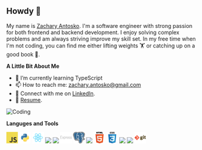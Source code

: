 ## Howdy 🤠

My name is <a href="https://zachantosko.com/">Zachary Antosko</a>. I'm a software engineer with strong passion for both frontend and backend development. I enjoy solving complex problems and am always striving improve my skill set. In my free time when I'm not coding, you can find me either lifting weights 🏋 or catching up on a good book 📖.

**A Little Bit About Me**
- 🌱 I’m currently learning TypeScript
- 📫 How to reach me: zachary.antosko@gmail.com
- 🔑 Connect with me on [LinkedIn](https://www.linkedin.com/in/zachary-antosko-13b105162/).
- 📄 [Resume](https://docs.google.com/document/d/1lXv4X-Vi7KIKJTvSZQjpXF3wQLzC-3XDs6QOjsxjUdI/edit).


![Coding](https://user-images.githubusercontent.com/72952227/120122179-e060c880-c16c-11eb-9953-05bf0b963d3b.gif)

**Languges and Tools**

<code><img height="30" src="https://raw.githubusercontent.com/github/explore/80688e429a7d4ef2fca1e82350fe8e3517d3494d/topics/javascript/javascript.png"></code>
<code><img height="30" src="https://raw.githubusercontent.com/github/explore/80688e429a7d4ef2fca1e82350fe8e3517d3494d/topics/python/python.png"></code>
<code><img height="30" src="https://raw.githubusercontent.com/github/explore/80688e429a7d4ef2fca1e82350fe8e3517d3494d/topics/react/react.png"></code>
<code><img height="30" src="https://user-images.githubusercontent.com/72952227/120228946-c2996f00-c211-11eb-94b4-1810318a30e6.png"></code>
<code><img height="30" src="https://img.icons8.com/color/48/000000/nodejs.png"/></code>
<code><img height="30" src="https://raw.githubusercontent.com/github/explore/80688e429a7d4ef2fca1e82350fe8e3517d3494d/topics/express/express.png"></code>
<code><img height="30" src="https://raw.githubusercontent.com/github/explore/5c058a388828bb5fde0bcafd4bc867b5bb3f26f3/topics/postgresql/postgresql.png"></code>
<code><img height="30" src="https://user-images.githubusercontent.com/72952227/120229016-e361c480-c211-11eb-9436-52781268cc3f.png"></code>
<code><img height="30" src="https://raw.githubusercontent.com/github/explore/80688e429a7d4ef2fca1e82350fe8e3517d3494d/topics/html/html.png"></code>
<code><img height="30" src="https://raw.githubusercontent.com/github/explore/80688e429a7d4ef2fca1e82350fe8e3517d3494d/topics/css/css.png"></code>
<code><img height="30" src="https://user-images.githubusercontent.com/72952227/120228813-836b1e00-c211-11eb-90f3-d6226954141c.png"></code>
<code><img height="30" src="https://user-images.githubusercontent.com/72952227/120228998-db098980-c211-11eb-926b-eba1d8943d92.png"></code>
<code><img height="30" src="https://raw.githubusercontent.com/github/explore/80688e429a7d4ef2fca1e82350fe8e3517d3494d/topics/git/git.png"></code>







